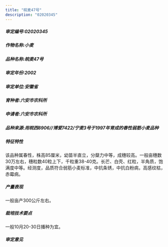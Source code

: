```yaml
---
title: "皖麦47号"
description: "02020345"
---
```

##### 审定编号:02020345

##### 作物名称:小麦

##### 品种名称:皖麦47号

##### 审定年份:2002

##### 审定单位:安徽省

##### 育种者:六安市农科所

##### 申请者:六安市农科所

##### 品种来源:用皖西8906//博爱7422/宁麦3号于1997年育成的春性弱筋小麦品种

##### 特征特性
该品种属春性，株高85厘米，幼苗半直立，分蘖力中等，成穗较高。一般亩穗数30万左右，穗粒数40粒上下，千粒重38-40克。长芒、白壳、红粒，半角质，饱满度中等。经测度，品质符合弱筋小麦标准，中抗条锈，中抗白粉病，高感纹枯，赤霉病。

##### 产量表现
一般亩产300公斤左右。

##### 栽培技术要点
一般10月20-30日播种为宜。

##### 审定意见

